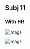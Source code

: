 ## Subj 11


### With HR

![image](https://user-images.githubusercontent.com/65078173/213008184-0e5c5387-b491-4fac-8092-27ec0b74c9e0.png)

![image](https://user-images.githubusercontent.com/65078173/213008210-90f6820b-bb41-4d1e-abb8-d8175e78b891.png)
